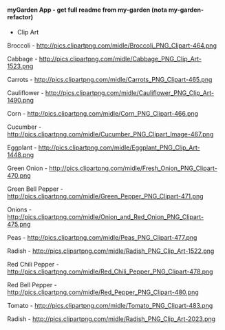 #### myGarden App - get full readme from my-garden (nota my-garden-refactor)

- Clip Art

Broccoli - 
  http://pics.clipartpng.com/midle/Broccoli_PNG_Clipart-464.png

Cabbage - 
  http://pics.clipartpng.com/midle/Cabbage_PNG_Clip_Art-1523.png

Carrots - 
  http://pics.clipartpng.com/midle/Carrots_PNG_Clipart-465.png

Cauliflower -
  http://pics.clipartpng.com/midle/Cauliflower_PNG_Clip_Art-1490.png

Corn - 
  http://pics.clipartpng.com/midle/Corn_PNG_Clipart-466.png

Cucumber - 
  http://pics.clipartpng.com/midle/Cucumber_PNG_Clipart_Image-467.png

Eggplant -
  http://pics.clipartpng.com/midle/Eggplant_PNG_Clip_Art-1448.png

Green Onion -
  http://pics.clipartpng.com/midle/Fresh_Onion_PNG_Clipart-470.png

Green Bell Pepper -
  http://pics.clipartpng.com/midle/Green_Pepper_PNG_Clipart-471.png

Onions -
  http://pics.clipartpng.com/midle/Onion_and_Red_Onion_PNG_Clipart-475.png

Peas - 
  http://pics.clipartpng.com/midle/Peas_PNG_Clipart-477.png

Radish -
  http://pics.clipartpng.com/midle/Radish_PNG_Clip_Art-1522.png

Red Chili Pepper -
  http://pics.clipartpng.com/midle/Red_Chili_Pepper_PNG_Clipart-478.png

Red Bell Pepper -
  http://pics.clipartpng.com/midle/Red_Pepper_PNG_Clipart-480.png

Tomato -
  http://pics.clipartpng.com/midle/Tomato_PNG_Clipart-483.png

Radish -
  http://pics.clipartpng.com/midle/Radish_PNG_Clip_Art-2023.png


















